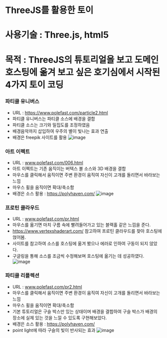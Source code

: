 # ThreeJS를 활용한 토이
# 사용기술 : Three.js, html5
# 목적 : ThreeJS의 튜토리얼을 보고 도메인 호스팅에 옮겨 보고 싶은 호기심에서 시작된 4가지 토이 코딩

### 파티클 유니버스
  * URL : https://www.polefast.com/particle2.html
  * 파티클 유니버스는 파티클 소스에 배경을 결합
  * 파티클 소스는 크기와 밀집도를 조정하였음
  * 배경음악까지 삽입하여 우주의 별이 빛나는 효과 연출
  * 배경은 freepik 사이트를 활용
  ![image](https://user-images.githubusercontent.com/89292360/208823970-db881110-f8a2-461c-96af-4874e6e2f6f2.png)

### 아트 이펙트
  * URL : www.polefast.com/006.html
  * 아트 이펙트는 기존 움직이는 버텍스 볼 소스와 3D 배경을 결합
  * 마우스를 클릭해서 움직이면 주변 환경이 움직여 자신이 고개를 돌리면서 바라보는 느낌
  * 마우스 휠을 움직이면 확대/축소함
  * 배경은 소스 활용 : https://polyhaven.com/ 
![image](https://user-images.githubusercontent.com/89292360/208447552-fc818676-f9b6-42aa-ba4e-edbe1c029913.png)

### 프로틴 클라우드
  * URL : www.polefast.com/pr.html
  * 마우스를 옮기면 마치 구름 속에 빨려들어가고 있는 블랙홀 같은 느낌을 준다.
  * https://www.vertexshaderart.com/ 참고하여 프로틴 클라우드를 찾아 호스팅에 얹어봄.
  * 사이트를 참고하여 소스를 호스팅에 옮겨 봤으나 에러로 인하여 구동이 되지 않았다.
  * 구글링을 통해 소스를 조금씩 수정해보며 호스팅에 옮기는 데 성공하였다.
  ![image](https://user-images.githubusercontent.com/89292360/208446715-a3602d24-4e91-4373-a671-e983f34b17de.png)

### 파티클 리플렉션
  * URL : www.polefast.com/pr2.html
  * 마우스를 클릭해서 움직이면 주변 환경이 움직여 자신이 고개를 돌리면서 바라보는 느낌
  * 마우스 휠을 움직이면 확대/축소함
  * 기본 튜토리얼은 구슬 박스만 있는 상태이며 배경을 결합하여 구슬 박스가 배경의 장소에 실제 있는 것을 느낄 수 있도록 구현해보았다.
  * 배경은 소스 활용 : https://polyhaven.com/ 
  * point light에 따라 구슬의 빛이 반사되는 효과
  ![image](https://user-images.githubusercontent.com/89292360/208448047-889ef9be-91a8-48a3-8147-0e77a1c5b877.png)
